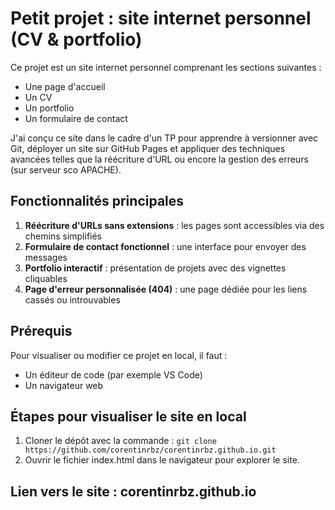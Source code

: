 # Petit projet : site internet personnel (CV & portfolio)

Ce projet est un site internet personnel comprenant les sections suivantes :
- Une page d'accueil
- Un CV
- Un portfolio
- Un formulaire de contact

J'ai conçu ce site dans le cadre d'un TP pour apprendre à versionner avec Git, déployer un site sur GitHub Pages et appliquer des techniques avancées telles que la réécriture d'URL ou encore la gestion des erreurs (sur serveur sco APACHE).

## Fonctionnalités principales

1. **Réécriture d'URLs sans extensions** : les pages sont accessibles via des chemins simplifiés
2. **Formulaire de contact fonctionnel** : une interface pour envoyer des messages
3. **Portfolio interactif** : présentation de projets avec des vignettes cliquables
4. **Page d'erreur personnalisée (404)** : une page dédiée pour les liens cassés ou introuvables

## Prérequis

Pour visualiser ou modifier ce projet en local, il faut :
- Un éditeur de code (par exemple VS Code)
- Un navigateur web

## Étapes pour visualiser le site en local

1. Cloner le dépôt avec la commande :
  `git clone https://github.com/corentinrbz/corentinrbz.github.io.git`
2. Ouvrir le fichier index.html dans le navigateur pour explorer le site.

## Lien vers le site : corentinrbz.github.io



